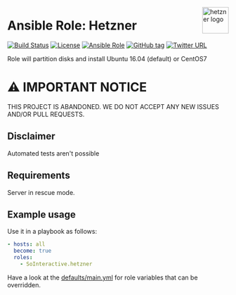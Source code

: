 <p><img src="https://upload.wikimedia.org/wikipedia/commons/thumb/0/0c/Logo_Hetzner.svg/2000px-Logo_Hetzner.svg.png" alt="hetzner logo" title="hetzner" align="right" height="60" /></p>

Ansible Role: Hetzner
=====================

[![Build Status](https://travis-ci.org/SoInteractive/ansible-hetzner.svg?branch=master)](https://travis-ci.org/SoInteractive/ansible-hetzner) [![License](https://img.shields.io/badge/license-MIT%20License-brightgreen.svg)](https://opensource.org/licenses/MIT) [![Ansible Role](https://img.shields.io/badge/ansible%20role-SoInteractive.hetzner-blue.svg)](https://galaxy.ansible.com/SoInteractive/hetzner/) [![GitHub tag](https://img.shields.io/github/tag/sointeractive/ansible-hetzner.svg)](https://github.com/SoInteractive/ansible-hetzner/tags) [![Twitter URL](https://img.shields.io/twitter/follow/sointeractive.svg?style=social&label=Follow%20%40SoInteractive)](https://twitter.com/sointeractive)

Role will partition disks and install Ubuntu 16.04 (default) or CentOS7

# :warning: IMPORTANT NOTICE

THIS PROJECT IS ABANDONED. WE DO NOT ACCEPT ANY NEW ISSUES AND/OR PULL REQUESTS.

Disclaimer
----------

Automated tests aren't possible

Requirements
------------

Server in rescue mode.

Example usage
-------------

Use it in a playbook as follows:
```yaml
- hosts: all
  become: true
  roles:
    - SoInteractive.hetzner
```

Have a look at the [defaults/main.yml](defaults/main.yml) for role variables
that can be overridden.

